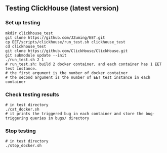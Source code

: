 ## Testing ClickHouse (latest version)
### Set up testing
```shell
mkdir clickhouse_test
git clone https://github.com/JZuming/EET.git
cp EET/scripts/clickhouse/run_test.sh clickhouse_test
cd clickhouse_test
git clone https://github.com/ClickHouse/ClickHouse.git
git submodule update --init
./run_test.sh 2 1 
# run_test.sh: build 2 docker container, and each container has 1 EET test instance.
# the first argument is the number of docker container
# the second argument is the number of EET test instance in each container
```

### Check testing results
```shell
# in test directory
./cat_docker.sh 
# it prints the triggered bug in each container and store the bug-triggering queries in bugs/ directory
```

### Stop testing
```shell
# in test directory
./stop_docker.sh
```

